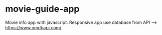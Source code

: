 # movie-guide-app

Movie info app with javascript. Responsive app use database from API --> https://www.omdbapi.com/
